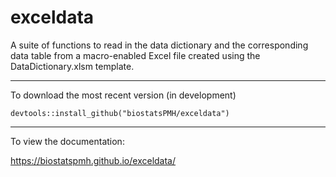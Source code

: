# exceldata
A suite of functions to read in the data dictionary and the
corresponding data table from a macro-enabled Excel file created using
the DataDictionary.xlsm template.

---
To download the most recent version (in development)

`devtools::install_github("biostatsPMH/exceldata")`

---
To view the documentation: 

https://biostatspmh.github.io/exceldata/
